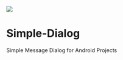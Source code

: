[![](https://jitpack.io/v/barisatalay/Simple-Dialog.svg)](https://jitpack.io/#barisatalay/Simple-Dialog)

# Simple-Dialog
Simple Message Dialog for Android Projects
